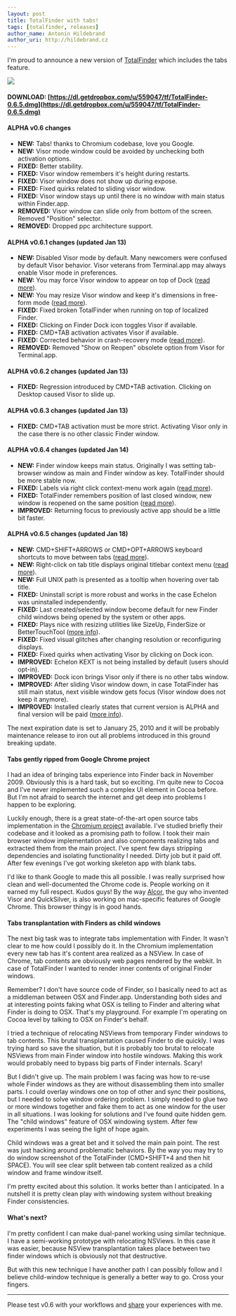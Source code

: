 ```yaml
---
layout: post
title: TotalFinder with tabs!
tags: [totalfinder, releases]
author_name: Antonin Hildebrand
author_uri: http://hildebrand.cz
---
```


I'm proud to announce a new version of [TotalFinder](http://totalfinder.binaryage.com) which includes the tabs feature.

<a href="http://totalfinder.binaryage.com/shared/img/totalfinder-mainshot-full.png"><img src="http://totalfinder.binaryage.com/shared/img/totalfinder-mainshot.png"></a>

#### **DOWNLOAD: [https://dl.getdropbox.com/u/559047/tf/TotalFinder-0.6.5.dmg](https://dl.getdropbox.com/u/559047/tf/TotalFinder-0.6.5.dmg)**

#### ALPHA v0.6 changes

<ul class="changes"> 
   <li><b>NEW:</b> Tabs! thanks to Chromium codebase, love you Google.</li> 
   <li><b>NEW:</b> Visor mode window could be avoided by unchecking both activation options.</li> 
   <li><b>FIXED:</b> Better stability.</li> 
   <li><b>FIXED:</b> Visor window remembers it's height during restarts.</li> 
   <li><b>FIXED:</b> Visor window does not show up during expose.</li> 
   <li><b>FIXED:</b> Fixed quirks related to sliding visor window.</li> 
   <li><b>FIXED:</b> Visor window stays up until there is no window with main status within Finder.app.</li> 
   <li><b>REMOVED:</b> Visor window can slide only from bottom of the screen. Removed "Position" selector.</li> 
   <li><b>REMOVED:</b> Dropped ppc architecture support.</li> 
</ul>

#### ALPHA v0.6.1 changes (updated Jan 13)

<ul class="changes"> 
     <li><b>NEW:</b> Disabled Visor mode by default. Many newcomers were confused by default Visor behavior. Visor veterans from Terminal.app may always enable Visor mode in preferences.</li> 
     <li><b>NEW:</b> You may force Visor window to appear on top of Dock (<a href="http://getsatisfaction.com/binaryage/topics/visor_positioning_should_take_into_account_dock">read more</a>).</li> 
     <li><b>NEW:</b> You may resize Visor window and keep it's dimensions in free-form mode (<a href="http://getsatisfaction.com/binaryage/topics/visor_positioning_should_take_into_account_dock">read more</a>).</li> 
     <li><b>FIXED:</b> Fixed broken TotalFinder when running on top of localized Finder.</li> 
     <li><b>FIXED:</b> Clicking on Finder Dock icon toggles Visor if available.</li> 
     <li><b>FIXED:</b> CMD+TAB activation activates Visor if available.</li> 
     <li><b>FIXED:</b> Corrected behavior in crash-recovery mode (<a href="http://getsatisfaction.com/binaryage/topics/tf_crashed_prefs_could_not_be_deleted_and_changed">read more</a>).</li> 
     <li><b>REMOVED:</b> Removed "Show on Reopen" obsolete option from Visor for Terminal.app.</li> 
</ul>

#### ALPHA v0.6.2 changes (updated Jan 13)

<ul class="changes">
    <li><b>FIXED:</b> Regression introduced by CMD+TAB activation. Clicking on Desktop caused Visor to slide up.</li>
</ul>

#### ALPHA v0.6.3 changes (updated Jan 13)

<ul class="changes">
    <li><b>FIXED:</b> CMD+TAB activation must be more strict. Activating Visor only in the case there is no other classic Finder window.</li>
</ul>

#### ALPHA v0.6.4 changes (updated Jan 14)

<ul class="changes">
    <li><b>NEW:</b> Finder window keeps main status. Originally I was setting tab-browser window as main and Finder window as key. TotalFinder should be more stable now.</li>
    <li><b>FIXED:</b> Labels via right click context-menu work again (<a href="http://getsatisfaction.com/binaryage/topics/labels_not_working">read more</a>).</li>
    <li><b>FIXED:</b> TotalFinder remembers position of last closed window, new window is reopened on the same position (<a href="http://getsatisfaction.com/binaryage/topics/totalfinder_finder_like_default_window_position">read more</a>).</li>
    <li><b>IMPROVED:</b> Returning focus to previously active app should be a little bit faster.</li>
</ul>

#### ALPHA v0.6.5 changes (updated Jan 18)

<ul class="changes">
    <li><b>NEW:</b> CMD+SHIFT+ARROWS or CMD+OPT+ARROWS keyboard shortcuts to move between tabs (<a href="http://getsatisfaction.com/binaryage/topics/modify_shortcut_for_next_tab">read more</a>).</li>
    <li><b>NEW:</b> Right-click on tab title displays original titlebar context menu (<a href="http://getsatisfaction.com/binaryage/topics/add_right_click_hierarchy_menu_to_each_tab">read more</a>).</li>
    <li><b>NEW:</b> Full UNIX path is presented as a tooltip when hovering over tab title.</li>
    <li><b>FIXED:</b> Uninstall script is more robust and works in the case Echelon was uninstalled independently.</li>
    <li><b>FIXED:</b> Last created/selected window become default for new Finder child windows being opened by the system or other apps.</li>
    <li><b>FIXED:</b> Plays nice with resizing utilities like SizeUp, FinderSize or BetterTouchTool (<a href="http://getsatisfaction.com/binaryage/topics/totalfinder_window_moving_applescript_sizeup">more info</a>).</li>
    <li><b>FIXED:</b> Fixed visual glitches after changing resolution or reconfiguring displays.</li>
    <li><b>FIXED:</b> Fixed quirks when activating Visor by clicking on Dock icon.</li>
    <li><b>IMPROVED:</b> Echelon KEXT is not being installed by default (users should opt-in).</li>
    <li><b>IMPROVED:</b> Dock icon brings Visor only if there is no other tabs window.</li>
    <li><b>IMPROVED:</b> After sliding Visor window down, in case TotalFinder has still main status, next visible window gets focus (Visor window does not keep it anymore).</li>
    <li><b>IMPROVED:</b> Installed clearly states that current version is ALPHA and final version will be paid (<a href="http://getsatisfaction.com/binaryage/topics/payware">more info</a>).</li>
</ul>

The next expiration date is set to January 25, 2010 and it will be probably maintenance release to iron out all problems introduced in this ground breaking update.

#### Tabs gently ripped from Google Chrome project

I had an idea of bringing tabs experience into Finder back in November 2009. Obviously this is a hard task, but so exciting. I'm quite new to Cocoa and I've never implemented such a complex UI element in Cocoa before. But I'm not afraid to search the internet and get deep into problems I happen to be exploring.

Luckily enough, there is a great state-of-the-art open source tabs implementation in the <a href="http://code.google.com/p/chromium">Chromium project</a> available. I've studied briefly their codebase and it looked as a promising path to follow. I took their main browser window implementation and also components realizing tabs and extracted them from the main project. I've spent few days stripping dependencies and isolating functionality I needed. Dirty job but it paid off. After few evenings I've got working skeleton app with blank tabs.

I'd like to thank Google to made this all possible. I was really surprised how clean and well-documented the Chrome code is. People working on it earned my full respect. Kudos guys! By the way <a href="http://en.wikipedia.org/wiki/Blacktree_Software">Alcor</a>, the guy who invented Visor and QuickSilver, is also working on mac-specific features of Google Chrome. This browser thingy is in good hands.

#### Tabs transplantation with Finders as child windows

The next big task was to integrate tabs implementation with Finder. It wasn't clear to me how could I possibly do it. In the Chromium implementation every new tab has it's content area realized as a NSView. In case of Chrome, tab contents are obviously web pages rendered by the webkit. In case of TotalFinder I wanted to render inner contents of original Finder windows.

Remember? I don't have source code of Finder, so I basically need to act as a middleman between OSX and Finder.app. Understanding both sides and at interesting points faking what OSX is telling to Finder and altering what Finder is doing to OSX. That's my playground. For example I'm operating on Cocoa level by talking to OSX on Finder's behalf.

I tried a technique of relocating NSViews from temporary Finder windows to tab contents. This brutal transplantation caused Finder to die quickly. I was trying hard so save the situation, but it is probably too brutal to relocate NSViews from main Finder window into hostile windows. Making this work would probably need to bypass big parts of Finder internals. Scary!

But I didn't give up. The main problem I was facing was how to re-use whole Finder windows as they are without disassembling them into smaller parts. I could overlay windows one on top of other and sync their positions, but I needed to solve window ordering problem. I simply needed to glue two or more windows together and fake them to act as one window for the user in all situations. I was looking for solutions and I've found quite hidden gem. The "child windows" feature of OSX windowing system. After few experiments I was seeing the light of hope again.

Child windows was a great bet and it solved the main pain point. The rest was just hacking around problematic behaviors. By the way you may try to do window screenshot of the TotalFinder (CMD+SHIFT+4 and then hit SPACE). You will see clear split between tab content realized as a child window and frame window itself.

I'm pretty excited about this solution. It works better than I anticipated. In a nutshell it is pretty clean play with windowing system without breaking Finder consistencies.

#### What's next?

I'm pretty confident I can make dual-panel working using similar technique. I have a semi-working prototype with relocating NSViews. In this case it was easier, because NSView transplantation takes place between two finder windows which is obviously not that destructive.

But with this new technique I have another path I can possibly follow and I believe child-window technique is generally a better way to go. Cross your fingers.

---

Please test v0.6 with your workflows and [share](http://getsatisfaction.com/binaryage) your experiences with me.